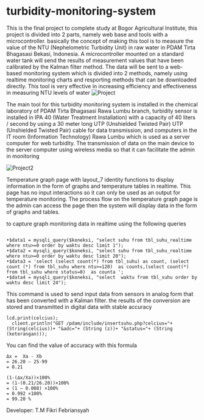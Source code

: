 # turbidity-monitoring-system

This is the final project to complete study at Bogor Agricultural Institute, this project is divided into 2 parts, namely web base and tools with a microcontroller. basically the concept of making this tool is to measure the value of the NTU (Nephelometric Turbidity Unit) in raw water in PDAM Tirta Bhagasasi Bekasi, Indonesia. A microcontroller mounted on a standard water tank will send the results of measurement values that have been calibrated by the Kalman filter method. The data will be sent to a web-based monitoring system which is divided into 2 methods, namely using realtime monitoring charts and resporting methods that can be downloaded directly. This tool is very effective in increasing efficiency and effectiveness in measuring NTU levels of water
![Project](http://4.bp.blogspot.com/-Q5Yw8JOQcro/XhSmxtIjDCI/AAAAAAAAADE/_UtPD0YYS2E4C55FQd-hJEBCSKsbcPpTACK4BGAYYCw/s1600/Picture1cc.png)

The main tool for this turbidity monitoring system is installed in the chemical laboratory of PDAM Tirta Bhagasasi Rawa Lumbu branch, turbidity sensor is installed in IPA 40 (Water Treatment Installation) with a capacity of 40 liters / second by using a 30 meter long UTP (Unshielded Twisted Pair) UTP (Unshielded Twisted Pair) cable for data transmission, and computers in the IT room (Information Technology) Rawa Lumbu which is used as a server computer for web turbidity. The transmission of data on the main device to the server computer using wireless media so that it can facilitate the admin in monitoring

![Project2](http://3.bp.blogspot.com/-H5E0OlKVGJc/XhSmUzjBeoI/AAAAAAAAAC4/euJr8mOVs2U0f9VBwbDc42TeyM-FKXVLQCK4BGAYYCw/s1600/Picture1d.png)


Temperature graph page with layout_7 identity functions to display information in the form of graphs and temperature tables in realtime. This page has no input interactions so it can only be used as an output for temperature monitoring. The process flow on the temperature graph page is the admin can access the page then the system will display data in the form of graphs and tables.

to capture graph monitoring data in realtime using the following queries
```

•$data1 = mysqli_query($koneksi, "select suhu from tbl_suhu_realtime  where ntu>=0 order by waktu desc limit 1");
•$data2 = mysqli_query($koneksi, "select suhu from tbl_suhu_realtime where ntu>=0 order by waktu desc limit 20");
•$data3 = 'select (select count(*) from tbl_suhu) as count, (select count (*) from tbl_suhu where ntu>=120)  as counts,(select count(*) from tbl_suhu where status=0)  as counta ';
•$data4 = mysqli_query($koneksi, "select  waktu from tbl_suhu order by waktu desc limit 24");
```

This command is used to send input data from sensors in analog form that has been converted with a Kalman filter. the results of the conversion are stored and transmitted in digital data with stable accuracy
```
lcd.print(celcius);
  client.println("GET /pdam/include/insertsuhu.php?celcius="+(String(celcius))+ "&adc="+ (String (z))+ "&status="+ (String (keterangan)));
```
You can find the value of accuracy with this formula
```
Δx =  Xa - Xb
= 26.20 – 25-99
= 0.21

(1-(∆x/Xa))×100%
= (1-(0.21/26.20))×100%
= (1 – 0.008) ×100%
= 0.992 ×100%
= 99.20 %
```


Developer: T.M Fikri Febriansyah
